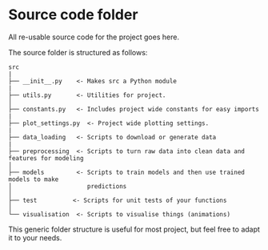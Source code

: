 # Source code folder

All re-usable source code for the project goes here.

The source folder is structured as follows:

```
src
|
├── __init__.py    <- Makes src a Python module
|
├── utils.py       <- Utilities for project.
│
├── constants.py   <- Includes project wide constants for easy imports
|
├── plot_settings.py  <- Project wide plotting settings.
|
├── data_loading   <- Scripts to download or generate data
|
├── preprocessing  <- Scripts to turn raw data into clean data and features for modeling
│
├── models         <- Scripts to train models and then use trained models to make
│                     predictions
│
├── test          <- Scripts for unit tests of your functions
│
└── visualisation  <- Scripts to visualise things (animations)
```

This generic folder structure is useful for most project, but feel free to adapt it to your needs.
